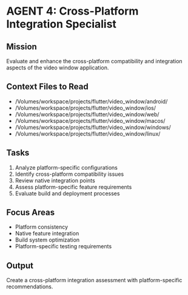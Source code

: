 # AGENT 4: Cross-Platform Integration Specialist

## Mission
Evaluate and enhance the cross-platform compatibility and integration aspects of the video window application.

## Context Files to Read
- /Volumes/workspace/projects/flutter/video_window/android/
- /Volumes/workspace/projects/flutter/video_window/ios/
- /Volumes/workspace/projects/flutter/video_window/web/
- /Volumes/workspace/projects/flutter/video_window/macos/
- /Volumes/workspace/projects/flutter/video_window/windows/
- /Volumes/workspace/projects/flutter/video_window/linux/

## Tasks
1. Analyze platform-specific configurations
2. Identify cross-platform compatibility issues
3. Review native integration points
4. Assess platform-specific feature requirements
5. Evaluate build and deployment processes

## Focus Areas
- Platform consistency
- Native feature integration
- Build system optimization
- Platform-specific testing requirements

## Output
Create a cross-platform integration assessment with platform-specific recommendations.